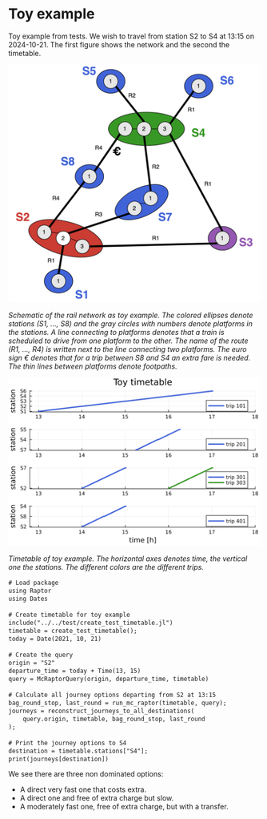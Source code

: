 # Toy example

Toy example from tests.
We wish to travel from station S2 to S4 at 13:15 on 2024-10-21. 
The first figure shows the network and the second the timetable.

![Toy_example](./toy_example.drawio.svg)

*Schematic of the rail network as toy example. The colored ellipses denote stations (S1, ..., S8) and the gray circles with numbers denote platforms in the stations. 
A line connecting to platforms denotes that a train is scheduled to drive from one platform to the other. 
The name of the route (R1, ..., R4) is written next to the line connecting two platforms. 
The euro sign € denotes that for a trip between S8 and S4 an extra fare is needed. 
The thin lines between platforms denote footpaths.*

![Toy_example](./toytimetable.svg)

*Timetable of toy example. The horizontal axes denotes time, the vertical one the stations. The different colors are the different trips.*

```@example
# Load package
using Raptor
using Dates

# Create timetable for toy example
include("../../test/create_test_timetable.jl")
timetable = create_test_timetable();
today = Date(2021, 10, 21)

# Create the query
origin = "S2"
departure_time = today + Time(13, 15)
query = McRaptorQuery(origin, departure_time, timetable)

# Calculate all journey options departing from S2 at 13:15
bag_round_stop, last_round = run_mc_raptor(timetable, query);
journeys = reconstruct_journeys_to_all_destinations(
    query.origin, timetable, bag_round_stop, last_round
);

# Print the journey options to S4
destination = timetable.stations["S4"];
print(journeys[destination])
```

We see there are three non dominated options:
- A direct very fast one that costs extra.
- A direct one and free of extra charge but slow.
- A moderately fast one, free of extra charge, but with a transfer.
